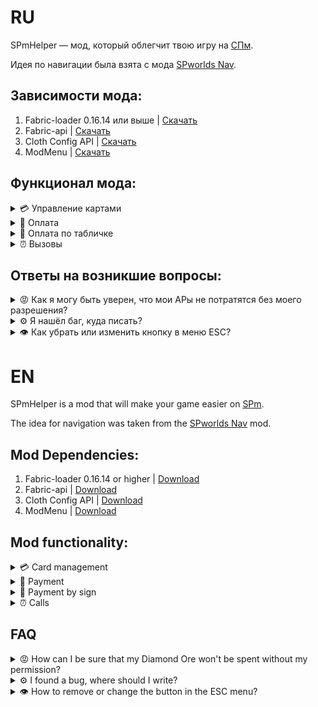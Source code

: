 # RU
SPmHelper — мод, который облегчит твою игру на [СПм](https://spworlds.ru).

Идея по навигации была взята с мода [SPworlds Nav](https://modrinth.com/mod/spwn).
## Зависимости мода:
1. Fabric-loader 0.16.14 или выше | [Скачать](https://fabricmc.net/use/installer/)
2. Fabric-api | [Скачать](https://modrinth.com/mod/fabric-api)
3. Cloth Config API | [Скачать](https://modrinth.com/mod/cloth-config)
4. ModMenu | [Скачать](https://modrinth.com/mod/modmenu)

## Функционал мода:
<details>
<summary> <a name="management card"> </a> 💳 Управление картами </summary>

**Чтобы добавить вашу карту в мод, вам нужно:**
1. Войти на сервер СПм в майнкрафте.
2. Перейдите на [сайт](https://spworlds.ru) и зарегистрируйтесь через дискорд.
3. Перейдите во вкладку [«Кошелёк»](https://spworlds.ru/spm/wallet).
4. Выберете нужную карту и нажмите на первую эконку стрелочки «Поделиться».
5. Нажмите «Сгенерировать новый API токен» -> «Далее» -> «Сгенерировать».
6. Перейдите в игру и нажмите кнопку "Принять".

> Теперь вы добавили так свою карту в мод, можете перейти в оплату или в настройки для дальнейших действий

**Чтобы настроить ваши карты, вам нужно:**
1. Откройте главное меню (по умолчанию на "H").
2. Перейдите в настройки.
3. Выберите доступную карту.
4. Выберите действие для карты:

   4.1 Удалить: Удаляет выбранную карту из вашего конфига. Чтобы добавить её заново, проделайте действия по добавлению снова.

   4.1 Изменить имя: Изменяет имя карты исключительно в моде. На сайте данные изменения никак не отобразятся.

   4.2 Выбрать для оплаты: Выбирает карту как основную, с которой будет производиться оплата.

</details>

<details>
<summary> <a name="payment"> </a> 💸 Оплата </summary>

**Чтобы оплатить, вам нужно:**
1. Зайти в любой мир или на любой сервер.
2. Открыть меню оплаты, по умолчанию на «P».
3. Вбить нужные данные в поля:

   3.1. Номер карты, на которую вы хотите совершить перевод.

   3.2. Сумма, которую вы хотите перевести. От 1 до 10000 АР.

   3.3. Комментарий. Комментарий в итоге будет содержать: `Ваш никнейм: Ваш комментарий`. Учтите, что комментарий может быть **максимум 32 символа**, с учётом длины вашего никнейма и ": ".

4. Нажать кнопку «Перевести».

</details>

<details>
<summary>🚩 Оплата по табличке </summary>

**Чтобы создать оплату по табличке, вам нужно:**
1. Установить любую табличку на сервере СПм.
2. Написать на табличке следующий текст:

   2.1. #SPmHPay | Обозначение таблички.

   2.2. 00001 | Карта, на которую будет совершён перевод.

   2.3. 64 АР | Сумма АР, от 1 до 10000. "АР" писать нужно обязательно.

   2.4. Комментарий | Что будет написано при отправке платежа.

3. Заламинировать табличку пчелиной сотой.

> **Оплата будет производится, когда вы нажимаете правой кнопкой мыши по табличке, а после подтверждаете платёж в открывшемся экране.**
</details>

<details>
<summary>⏰ Вызовы </summary>

**Чтобы вызвать структуру, вам нужно:**
1. Зайти на любой сервер или мир.
2. Авторизироваться (нажать кнопку или прописать /spmhelper auth).
3. Открыть меню вызовов (по умолчанию на P).
4. Вбить следующие данные:

   4.1 Выбрать - указывать координаты или нет (указать их можно только будучи на сервере СПм).

   4.2 Написать комментарий (опционально если вы указали координаты то можно не писать комментарий).

5. Выбрать и нажать на кнопку структуры, которую вы хотите вызвать.

> За спам вызовами вы можете получить инвойс от структуры которую вы вызываете.
</details>

## Ответы на возникшие вопросы:
<details>
<summary> <a name="leave-my-money"> </a>😡 Как я могу быть уверен, что мои АРы не потратятся без моего разрешения? </summary>

> Ваши данные, а именно Token и id вашей карты, хранятся исключительно на вашем компьютере в папке ./config/spmhelper и нигде больше, кроме сайта СПм.

</details>

<details>
<summary> <a name="spmhelperbot"> </a>⚙️ Я нашёл баг, куда писать? </summary>

> Напишите нашему телеграм боту для тех поддержки - https://t.me/SPmHelperBOT

</details>

<details>  
<summary> <a name="spmhelperbutton"> </a>👁️ Как убрать или изменить кнопку в меню ESC?</summary>  

> - Чтобы **убрать** кнопку из главного меню, перейдите в **Моды (ModMenu) → SPmHelper → Настройки** и измените значение поля с *"Да"* на *"Нет"*.
> - Чтобы **изменить путь**, по которому ведёт кнопка, нажмите на соответствующее поле ниже. По умолчанию настроен переход в главное меню мода.
</details>  


# EN
SPmHelper is a mod that will make your game easier on [SPm](https://spworlds.ru ).

The idea for navigation was taken from the [SPworlds Nav](https://modrinth.com/mod/spwn) mod.
## Mod Dependencies:
1. Fabric-loader 0.16.14 or higher | [Download](https://fabricmc.net/use/installer)
2. Fabric-api | [Download](https://modrinth.com/mod/fabric-api )
3. Cloth Config API | [Download](https://modrinth.com/mod/cloth-config )
4. ModMenu | [Download](https://modrinth.com/mod/modmenu )

## Mod functionality:
<details>
<summary> <a name="management card"> </a> 💳 Card management </summary>

**To add your card to the mod, you need to:**
1. Log in to the SPm server in minecraft.
2. Go to [website](https://spworlds.ru) and register via discord.
3. Go to the ["Wallet"](https://spworlds.ru/spm/wallet).
4. Select the desired card and click on the first icon of the "Share" arrow.
5. Click "Generate a new API token" -> "Next" -> "Generate".
6. Go to the game and click "Accept".

> Now you have added your card to the mod, you can go to payment or settings for further actions.

**To set up your maps, you need to:**
1. Open the main menu (default to "H").
2. Go to Settings.
3. Select an available card.
4. Select an action for the card:

   4.1 Delete: Deletes the selected card from your config. To add it again, follow the steps to add it again.

   4.1 Change the name: Changes the name of the card exclusively in the mod. These changes will not be displayed on the website in any way.

   4.2 Select for payment: Selects the main card from which the payment will be made.

</details>

<details>
<summary> <a name="payment"> </a> 💸 Payment </summary>

**To pay, you need to:**
1. Log in to any world or any server.
2. Open the payment menu, default to "P".
3. Enter the required data in the fields:

   3.1. The number of the card you want to transfer to.

   3.2. The amount you want to transfer. From 1 to 10,000 AR.

   3.3. Comment. The comment will eventually contain: `Your nickname: Your comment'. Please note that a comment can be **a maximum of 32 characters**, taking into account the length of your nickname and ": ".

4. Click the "Translate" button.

</details>

<details>
<summary>🚩 Payment by sign </summary>

**To create a payment based on a table, you need to:**
1. Install any nameplate on the SPm server.
2. Write the following text on the sign:

   2.1. #SPmHPay | Label designation.

   2.2. 00001 | The card to which the transfer will be made.

   2.3. 64 AR | Sum of AR, from 1 to 10000. "AR" must be written.

   2.4. Comment | What will be written when sending the payment.

3. Laminate the plaque with a honeycomb.

> **Payment will be made when you right-click on the sign and then confirm the payment in the screen that opens.**
</details>

<details>
<summary>⏰ Calls </summary>

**To invoke the structure, you need to:**
1. Log in to any server or world.
2. Log in (click on button or register /spmhelper auth).
3. Open the call menu (default to P).
4. Enter the following information:

   3.1 Choose whether to specify coordinates or not (you can specify them only when you are on the SPm server).

   3.2 Write a comment (optionally, if you have specified the coordinates, you do not need to write a comment).

5. Select and click on the structure button that you want to call.

> You can receive an invoice for spam calls.
</details>

## FAQ
<details>
<summary> <a name="leave-my-money"> </a>😡 How can I be sure that my Diamond Ore won't be spent without my permission? </summary>

> Your data, namely your card's Token and ID, is stored exclusively on your computer in a folder./config/spmhelper and nowhere else but the SPm website.

</details>

<details>
<summary> <a name="spmhelperbot"> </a>⚙️ I found a bug, where should I write? </summary>

> Write to our telegram bot for technical support - https://t.me/SPmHelperBOT

</details>

<details>  
<summary> <a name="spmhelperbutton"> </a>👁️ How to remove or change the button in the ESC menu?</summary>  

> - To **remove** the button from the main menu, go to **Mods (ModMenu) → SPmHelper → Settings** and toggle the field from *"Yes"* to *"No"*.
> - To **change the destination** of the button, click the field below. By default, it redirects to the mod's main menu.
</details>  
